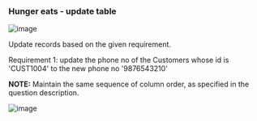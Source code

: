 ### Hunger eats - update table

![image](https://github.com/abhisheks008/Cognizant-Java-FSE-Hands-ons-2023/assets/68724349/4f0ce0c9-6bd6-4fe8-a1ba-ca16b80b429b)

Update records based on the given requirement.

Requirement 1: update the phone no of the Customers whose id is 'CUST1004' to the new phone no  '9876543210'

**NOTE:** Maintain the same sequence of column order, as specified in the question description.

![image](https://github.com/abhisheks008/Cognizant-Java-FSE-Hands-ons-2023/assets/68724349/df58f0fa-73df-4ec3-a0eb-1c160d285893)

